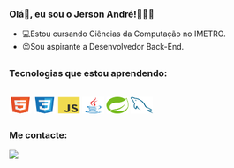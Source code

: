 ### Olá👋, eu sou o Jerson André!👨🏾‍🦱

- 💻Estou cursando Ciências da Computação no IMETRO.
- 😉Sou aspirante a Desenvolvedor Back-End.
##
  
### Tecnologias que estou aprendendo:
<div style="display: inline_block"><br>
  <img align="center" alt="Jerson-HTML" height="30" width="40" src="https://raw.githubusercontent.com/devicons/devicon/master/icons/html5/html5-original.svg">
  <img align="center" alt="Jerson-CSS" height="30" width="40" src="https://raw.githubusercontent.com/devicons/devicon/master/icons/css3/css3-original.svg">
  <img align="center" alt="Jerson-JAVASCRIPT" height="30" width="40" src="https://raw.githubusercontent.com/devicons/devicon/master/icons/javascript/javascript-original.svg">      
  <img align="center" alt="Jerson-JAVA" height="30" width="40" src="https://raw.githubusercontent.com/devicons/devicon/master/icons/java/java-original.svg">
  <img align="center" alt="Jerson-SPRING" height="30" width="40" src="https://raw.githubusercontent.com/devicons/devicon/master/icons/spring/spring-original.svg">
  <img align="center" alt="Jerson-MYSQL" height="30" width="40" src="https://raw.githubusercontent.com/devicons/devicon/master/icons/mysql/mysql-original.svg">
</div>

##

### Me contacte:
<div> 
  <a href = "mailto:alkimistakillas@gmail.com"><img src="https://img.shields.io/badge/-Gmail-%23333?style=for-the-badge&logo=gmail&logoColor=white" target="_blank"></a>
</div>

